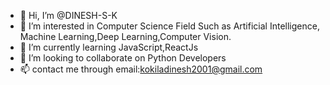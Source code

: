 - 👋 Hi, I’m @DINESH-S-K
- 👀 I’m interested in Computer Science Field Such as Artificial Intelligence, Machine Learning,Deep Learning,Computer Vision.
- 🌱 I’m currently learning JavaScript,ReactJs
- 💞️ I’m looking to collaborate on Python Developers
- 📫 contact me through email:kokiladinesh2001@gmail.com
